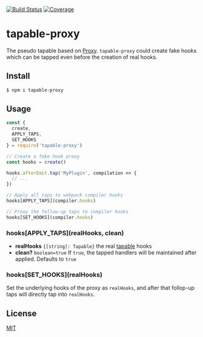[![Build Status](https://travis-ci.org/kaelzhang/tapable-proxy.svg?branch=master)](https://travis-ci.org/kaelzhang/tapable-proxy)
[![Coverage](https://codecov.io/gh/kaelzhang/tapable-proxy/branch/master/graph/badge.svg)](https://codecov.io/gh/kaelzhang/tapable-proxy)
<!-- optional appveyor tst
[![Windows Build Status](https://ci.appveyor.com/api/projects/status/github/kaelzhang/tapable-proxy?branch=master&svg=true)](https://ci.appveyor.com/project/kaelzhang/tapable-proxy)
-->
<!-- optional npm version
[![NPM version](https://badge.fury.io/js/tapable-proxy.svg)](http://badge.fury.io/js/tapable-proxy)
-->
<!-- optional npm downloads
[![npm module downloads per month](http://img.shields.io/npm/dm/tapable-proxy.svg)](https://www.npmjs.org/package/tapable-proxy)
-->
<!-- optional dependency status
[![Dependency Status](https://david-dm.org/kaelzhang/tapable-proxy.svg)](https://david-dm.org/kaelzhang/tapable-proxy)
-->

# tapable-proxy

The pseudo tapable based on [Proxy](https://developer.mozilla.org/en-US/docs/Web/JavaScript/Reference/Global_Objects/Proxy). `tapable-proxy` could create fake hooks which can be tapped even before the creation of real hooks.

## Install

```sh
$ npm i tapable-proxy
```

## Usage

```js
const {
  create,
  APPLY_TAPS,
  SET_HOOKS
} = require('tapable-proxy')

// Create a fake hook proxy
const hooks = create()

hooks.afterEmit.tap('MyPlugin', compilation => {
  // ...
})

// Apply all taps to webpack compiler hooks
hooks[APPLY_TAPS](compiler.hooks)

// Proxy the follow-up taps to compiler hooks
hooks[SET_HOOKS](compiler.hooks)
```

### hooks\[APPLY_TAPS](realHooks, clean)

- **realHooks** `{[string]: Tapable}` the real [tapable](https://www.npmjs.com/package/tapable) hooks
- **clean?** `boolean=true` If `true`, the tapped handlers will be maintained after applied. Defaults to `true`

### hooks\[SET_HOOKS](realHooks)

Set the underlying hooks of the proxy as `realHooks`, and after that follop-up taps will directly tap into `realHooks`.

## License

[MIT](LICENSE)
